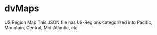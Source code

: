 # dvMaps
US Region Map
This JSON file has US-Regions categorized into Pacific, Mountain, Central, Mid-Atlantic, etc..
